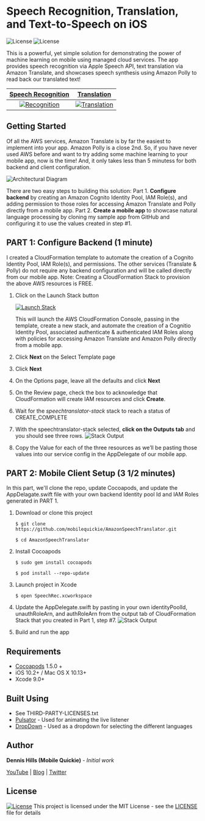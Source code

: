 # Speech Recognition, Translation, and Text-to-Speech on iOS
![License](https://img.shields.io/badge/Smiles-YES-red.svg) ![License](https://img.shields.io/dub/l/vibe-d.svg)

This is a powerful, yet simple solution for demonstrating the power of machine learning on mobile using managed cloud services. The app provides speech recognition via Apple Speech API, text translation via Amazon Translate, and showcases speech synthesis using Amazon Polly to read back our translated text!

|[Speech Recognition]()|[Translation]()|
|:--:|:--:| 
[![Recognition](https://s3-us-west-2.amazonaws.com/mobilequickie/speechtranslator/recognition-full.png)](https://s3-us-west-2.amazonaws.com/mobilequickie/speechtranslator/recognition-full.png)| [![Translation](https://s3-us-west-2.amazonaws.com/mobilequickie/speechtranslator/translation-full.png)](https://s3-us-west-2.amazonaws.com/mobilequickie/speechtranslator/translation-full.png) | 

## Getting Started
Of all the AWS services, Amazon Translate is by far the easiest to implement into your app. Amazon Polly is a close 2nd. So, if you have never used AWS before and want to try adding some machine learning to your mobile app, now is the time! And, it only takes less than 5 minutess for both backend and client configuration.

![Architectural Diagram](https://s3-us-west-2.amazonaws.com/mobilequickie/speechtranslator/speech-polly-diagram-noLambda.png "Speech Translator Architecture")

There are two easy steps to building this solution: Part 1. **Configure backend** by creating an Amazon Cognito Identity Pool, IAM Role(s), and adding permission to those roles for accessing Amazon Translate and Polly directly from a mobile app. Part 2. **Create a mobile app** to showcase natural language processing by cloning my sample app from GitHub and configuring it to use the values created in step #1.

## PART 1: Configure Backend (1 minute)
I created a CloudFormation template to automate the creation of a Cognito Identity Pool, IAM Role(s), and permissions. The other services (Translate & Polly) do not require any backend configuration and will be called directly from our mobile app.
Note: Creating a CloudFormation Stack to provision the above AWS resources is FREE.

1.	Click on the Launch Stack button
    
    [![Launch Stack](https://s3-us-west-2.amazonaws.com/mobilequickie/speechtranslator/launch-stack.svg)](https://console.aws.amazon.com/cloudformation/home?region=us-west-2#/stacks/new?stackName=speechtranslator-stack&templateURL=https://s3-us-west-2.amazonaws.com/mobilequickie/speechtranslator/SpeechTranslator-CloudFormation-Cognito.yaml)

    This will launch the AWS CloudFormation Console, passing in the template, create a new stack, and automate the creation of a Cognitio Identity Pool, associated authenticate & authenticated IAM Roles along with policies for accessing Amazon Translate and Amazon Polly directly from a mobile app.
2.	Click **Next** on the Select Template page
3.	Click **Next**
4.	On the Options page, leave all the defaults and click **Next**
5.	On the Review page, check the box to acknowledge that CloudFormation will create IAM resources and click **Create**.
6.	Wait for the *speechtranslator-stack* stack to reach a status of CREATE_COMPLETE
7.	With the speechtranslator-stack selected, **click on the Outputs tab** and you should see three rows.
 ![Stack Output](https://s3-us-west-2.amazonaws.com/mobilequickie/speechtranslator/stack-output-final.png "CloudFormation Stack Output of Cognito Identity Pool details")
8.	Copy the Value for each of the three resources as we’ll be pasting those values into our service config in the AppDelegate of our mobile app.

## PART 2: Mobile Client Setup (3 1/2 minutes)
In this part, we'll clone the repo, update Cocoapods, and update the AppDelagate.swift file with your own backend Identity pool Id and IAM Roles generated in PART 1. 

1. Download or clone this project
    ```
    $ git clone https://github.com/mobilequickie/AmazonSpeechTranslator.git

    $ cd AmazonSpeechTranslator
    ```
2. Install Cocoapods
    ```
    $ sudo gem install cocoapods

    $ pod install --repo-update
    ``` 
3. Launch project in Xcode
    ```
    $ open SpeechRec.xcworkspace
    ``` 
4. Update the AppDelegate.swift by pasting in your own identityPoolId, unauthRoleArn, and authRoleArn from the output tab of CloudFormation Stack that you created in Part 1, step #7.
 ![Stack Output](https://s3-us-west-2.amazonaws.com/mobilequickie/speechtranslator/appdelegate-stack-config.png "CloudFormation Stack Output of Cognito Identity Pool details")

5. Build and run the app 

## Requirements
- [Cocoapods](https://github.com/CocoaPods/CocoaPods) 1.5.0 +
- iOS 10.2+ / Mac OS X 10.13+
- Xcode 9.0+

## Built Using
* See THIRD-PARTY-LICENSES.txt
* [Pulsator](https://github.com/shu223/Pulsator) - Used for animating the live listener
* [DropDown](https://github.com/AssistoLab/DropDown) - Used as a dropdown for selecting the different languages

## Author

**Dennis Hills (Mobile Quickie)** - *Initial work*

[YouTube](https://www.youtube.com/channel/UC17JFcOf9l_DRQ3_NsV-V2g) |
[Blog](https://medium.com/@dmennis) |
[Twitter](https://twitter.com/dmennis)

## License

[![License](https://img.shields.io/dub/l/vibe-d.svg)](http://doge.mit-license.org)
This project is licensed under the MIT License - see the [LICENSE](LICENSE) file for details
